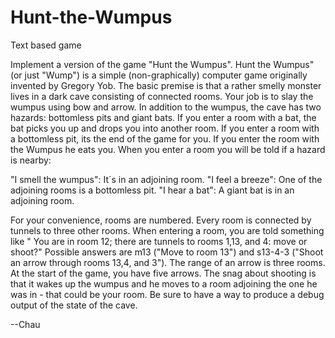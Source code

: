 # Hunt-the-Wumpus
Text based game

Implement a version of the game "Hunt the Wumpus". Hunt the Wumpus" (or just "Wump") is a simple (non-graphically) computer game originally invented by Gregory Yob. 
The basic premise is that a rather smelly monster lives in a dark cave consisting of connected rooms. 
Your job is to slay the wumpus using bow and arrow. 
In addition to the wumpus, the cave has two hazards: bottomless pits and giant bats. 
If you enter a room with a bat, the bat picks you up and drops you into another room. 
If you enter a room with a bottomless pit, its the end of the game for you. 
If you enter the room with the Wumpus he eats you. When you enter a room you will be told if a hazard is nearby:

"I smell the wumpus": It´s in an adjoining room.
"I feel a breeze": One of the adjoining rooms is a bottomless pit.
"I hear a bat": A giant bat is in an adjoining room. 

For your convenience, rooms are numbered. Every room is connected by tunnels to three other rooms. 
When entering a room, you are told something like " You are in room 12; there are tunnels to rooms 1,13, and 4: move or shoot?" 
Possible answers are m13 ("Move to room 13") and s13-4-3 ("Shoot an arrow through rooms 13,4, and 3"). 
The range of an arrow is three rooms. At the start of the game, you have five arrows. 
The snag about shooting is that it wakes up the wumpus and he moves to a room adjoining the one he was in - that could be your room. 
Be sure to have a way to produce a debug output of the state of the cave.

--Chau
